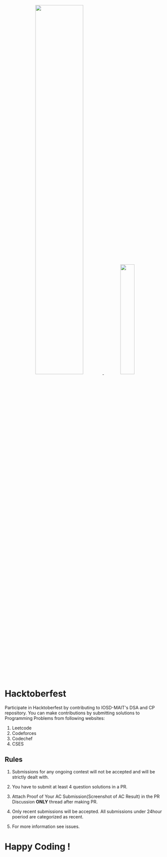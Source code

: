 <p align="center">
    <a href="https://mait.iosd.tech/">
        <img src="https://lh3.googleusercontent.com/GEphCrGCJGKsmEABQf110HAen4Tk07Pr3YZPwovJBZeWnswL2RI3mJHoCkeq2_uERVKIvZPU2l9CCSoydhLbJz1OL2mwibdpbjrr-VaX2yQAW5Up2nF-U04up722yU2T6xT-iLo-A-bCrCy_ITHtx5gy1l4CrkBiB-i8HlxTpwE6bAzXxdjlAubILDuVae92Di9-UT_7yym1Qwo32783PUpKgm96zdSmVdmJk35juZj1Nh4ZxUl41IX9M3yDVERHpmwsGt_Itua9Gx2lbV8_iEB9Xf96O09fjkY5GW4Edta64TJbMJpdglG1y_0mCzjIwQziecKHH1P4338eveZ__cM4RjXmFWK2I_bemDOQrd4iO57BZl4lb-40rvBUArV4GABearnyS0UJokyGfbbrlyzpA6SHiXPtMn0wofuSpf2gjoF4_lziu0V9ORRgZtVC7gpWIk9-X9hfcOZJjYRS0AtPdQzeuPPy4aFN2IOj_PvSiUYDoe8TX3CoPhX_qNE8k1QZ0YhH74zuEVMK47Mf0jG5LKUZSWkDMG0BFv-zNLleQniASPEI25VzUpg5f1iA4ZIvLWpf6CJ0ykzl6jx620kjhXrM8u4Z-4OIyukFGxsNEpGMDlr6azDEkrNs6Dpu6i73ZJAV0J08sZZO3NHEXkI2-fMErkQ5wb_qjL8LKYlP62TjPhqtlc5grx8djA=w960-h289-no?authuser=1" width="55%">
    </a>
    <a href="https://hacktoberfest.digitalocean.com/">
        <img src="https://hacktoberfest.digitalocean.com/assets/HF-full-logo-b05d5eb32b3f3ecc9b2240526104cf4da3187b8b61963dd9042fdc2536e4a76c.svg" width="30%">
    </a>
</p>

# Hacktoberfest

Participate in Hacktoberfest by contributing to IOSD-MAIT's DSA and CP repository.
You can make contributions by submitting solutions to Programming Problems from following websites:

1. Leetcode
2. Codeforces
3. Codechef
4. CSES

## Rules

1. Submissions for any ongoing contest will not be accepted and will be strictly dealt with.

2. You have to submit at least 4 question solutions in a PR.

3. Attach Proof of Your AC Submission(Screenshot of AC Result) in the PR Discussion **ONLY** thread after making PR.

4. Only recent submissions will be accepted. All submissions under 24hour poeriod are categorized as recent.

4. For more information see issues.

# Happy Coding !
